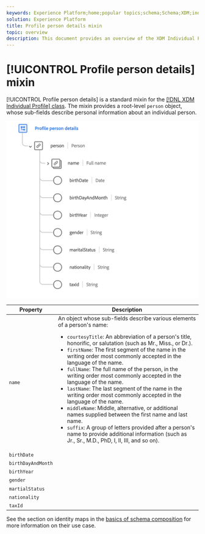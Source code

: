 ```yaml
---
keywords: Experience Platform;home;popular topics;schema;Schema;XDM;individual profile;fields;schemas;Schemas;identityMap;identity map;Identity map;Schema design;map;Map;union schema;union
solution: Experience Platform
title: Profile person details mixin
topic: overview
description: This document provides an overview of the XDM Individual Profile class.
---
```


# [!UICONTROL Profile person details] mixin

[!UICONTROL Profile person details] is a standard mixin for the [[!DNL XDM Individual Profile] class](../../classes/individual-profile.md). The mixin provides a root-level `person` object, whose sub-fields describe personal information about an individual person.

<img src='../../images/mixins/profile-person-details.png' width=600 />

| Property | Description |
| --- | --- |
| `name` | An object whose sub-fields describe various elements of a person's name: <ul><li>`courtesyTitle`: An abbreviation of a person's title, honorific, or salutation (such as Mr., Miss., or Dr.).</li><li>`firstName`: The first segment of the name in the writing order most commonly accepted in the language of the name.</li><li>`fullName`: The full name of the person, in the writing order most commonly accepted in the language of the name.</li><li>`lastName`: The last segment of the name in the writing order most commonly accepted in the language of the name.</li><li>`middleName`: Middle, alternative, or additional names supplied between the first name and last name.</li><li>`suffix`: A group of letters provided after a person's name to provide additional information (such as Jr., Sr., M.D., PhD, I, II, III, and so on).</li></ul> |
| `birthDate` | |
| `birthDayAndMonth` | |
| `birthYear` | |
| `gender` | |
| `martialStatus` | |
| `nationality` | |
| `taxId` | |

See the section on identity maps in the [basics of schema composition](../../schema/composition.md#identityMap) for more information on their use case.
